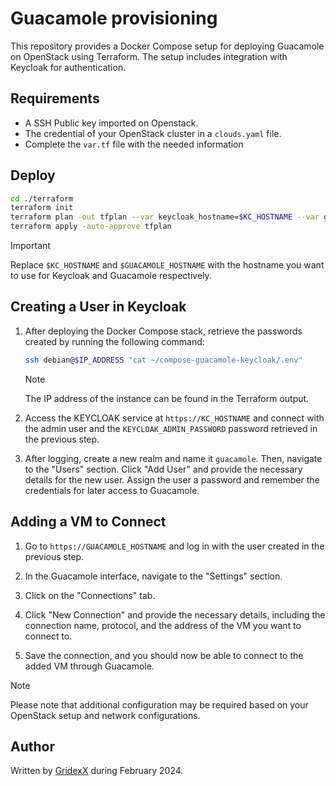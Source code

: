 # Guacamole provisioning

This repository provides a Docker Compose setup for deploying Guacamole on OpenStack using Terraform. The setup includes integration with Keycloak for authentication.

## Requirements

- A SSH Public key imported on Openstack.
- The credential of your OpenStack cluster in a `clouds.yaml` file.
- Complete the `var.tf` file with the needed information

## Deploy

```bash
cd ./terraform
terraform init
terraform plan -out tfplan --var keycloak_hostname=$KC_HOSTNAME --var guacamole_hostname=$GUACAMOLE_HOSTNAME 
terraform apply -auto-approve tfplan
```

> [!IMPORTANT]
> Replace `$KC_HOSTNAME` and `$GUACAMOLE_HOSTNAME` with the hostname you want to use for Keycloak and Guacamole respectively.

## Creating a User in Keycloak

1. After deploying the Docker Compose stack, retrieve the passwords created by running the following command:

    ```bash
    ssh debian@$IP_ADDRESS "cat ~/compose-guacamole-keycloak/.env"
    ```

    > [!NOTE]
    > The IP address of the instance can be found in the Terraform output.

2. Access the KEYCLOAK service at `https://KC_HOSTNAME` and connect with the admin user and the `KEYCLOAK_ADMIN_PASSWORD` password retrieved in the previous step.

3. After logging, create a new realm and name it `guacamole`. Then, navigate to the "Users" section. Click "Add User" and provide the necessary details for the new user. Assign the user a password and remember the credentials for later access to Guacamole.

## Adding a VM to Connect

1. Go to `https://GUACAMOLE_HOSTNAME` and log in with the user created in the previous step.

1. In the Guacamole interface, navigate to the "Settings" section.

1. Click on the "Connections" tab.

1. Click "New Connection" and provide the necessary details, including the connection name, protocol, and the address of the VM you want to connect to.

1. Save the connection, and you should now be able to connect to the added VM through Guacamole.

> [!NOTE]
> Please note that additional configuration may be required based on your OpenStack setup and network configurations.

## Author

Written by [GridexX](https://github.com/GridexX) during February 2024. 